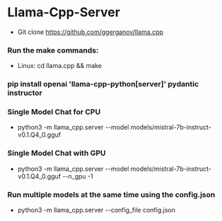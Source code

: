 # Llama-Cpp-Server

- Git clone https://github.com/ggerganov/llama.cpp
  
### Run the make commands:

- Linux: cd llama.cpp && make

### pip install openai 'llama-cpp-python[server]' pydantic instructor

### Single Model Chat for CPU
- python3 -m llama_cpp.server --model models/mistral-7b-instruct-v0.1.Q4_0.gguf 
### Single Model Chat with GPU 
- python3 -m llama_cpp.server --model models/mistral-7b-instruct-v0.1.Q4_0.gguf  --n_gpu -1

### Run multiple models at the same time using the config.json
- python3 -m llama_cpp.server --config_file config.json
